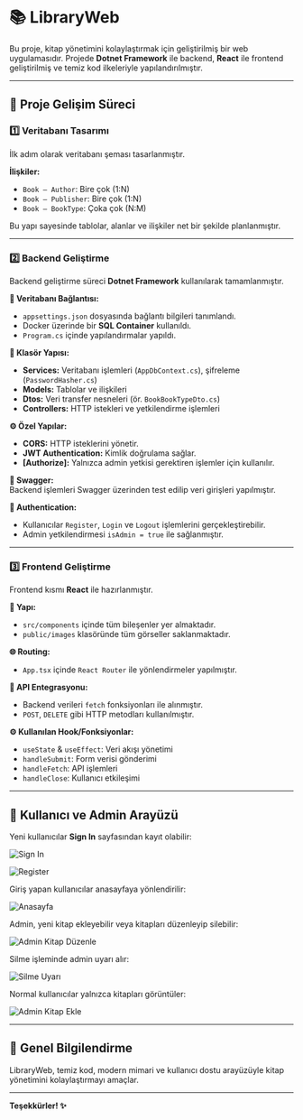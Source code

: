 # 📚 LibraryWeb

Bu proje, kitap yönetimini kolaylaştırmak için geliştirilmiş bir web uygulamasıdır. Projede **Dotnet Framework** ile backend, **React** ile frontend geliştirilmiş ve temiz kod ilkeleriyle yapılandırılmıştır.

---

## 🚀 Proje Gelişim Süreci

### 1️⃣ Veritabanı Tasarımı

İlk adım olarak veritabanı şeması tasarlanmıştır.

**İlişkiler:**
- `Book – Author`: Bire çok (1:N)
- `Book – Publisher`: Bire çok (1:N)
- `Book – BookType`: Çoka çok (N:M)

Bu yapı sayesinde tablolar, alanlar ve ilişkiler net bir şekilde planlanmıştır.

---

### 2️⃣ Backend Geliştirme

Backend geliştirme süreci **Dotnet Framework** kullanılarak tamamlanmıştır.

**🔗 Veritabanı Bağlantısı:**
- `appsettings.json` dosyasında bağlantı bilgileri tanımlandı.
- Docker üzerinde bir **SQL Container** kullanıldı.
- `Program.cs` içinde yapılandırmalar yapıldı.

**📂 Klasör Yapısı:**
- **Services:** Veritabanı işlemleri (`AppDbContext.cs`), şifreleme (`PasswordHasher.cs`)
- **Models:** Tablolar ve ilişkileri
- **Dtos:** Veri transfer nesneleri (ör. `BookBookTypeDto.cs`)
- **Controllers:** HTTP istekleri ve yetkilendirme işlemleri

**⚙️ Özel Yapılar:**
- **CORS:** HTTP isteklerini yönetir.
- **JWT Authentication:** Kimlik doğrulama sağlar.
- **[Authorize]:** Yalnızca admin yetkisi gerektiren işlemler için kullanılır.

**🧩 Swagger:**  
Backend işlemleri Swagger üzerinden test edilip veri girişleri yapılmıştır.

**🔑 Authentication:**
- Kullanıcılar `Register`, `Login` ve `Logout` işlemlerini gerçekleştirebilir.
- Admin yetkilendirmesi `isAdmin = true` ile sağlanmıştır.

---

### 3️⃣ Frontend Geliştirme

Frontend kısmı **React** ile hazırlanmıştır.

**📁 Yapı:**
- `src/components` içinde tüm bileşenler yer almaktadır.
- `public/images` klasöründe tüm görseller saklanmaktadır.

**🌐 Routing:**
- `App.tsx` içinde `React Router` ile yönlendirmeler yapılmıştır.

**🔗 API Entegrasyonu:**
- Backend verileri `fetch` fonksiyonları ile alınmıştır.
- `POST`, `DELETE` gibi HTTP metodları kullanılmıştır.

**⚙️ Kullanılan Hook/Fonksiyonlar:**
- `useState` & `useEffect`: Veri akışı yönetimi
- `handleSubmit`: Form verisi gönderimi
- `handleFetch`: API işlemleri
- `handleClose`: Kullanıcı etkileşimi

---

## 👥 Kullanıcı ve Admin Arayüzü

Yeni kullanıcılar **Sign In** sayfasından kayıt olabilir:

![Sign In](https://github.com/user-attachments/assets/a8ae8f38-9843-49cc-9bd7-1d8be9b1b5ce)

![Register](https://github.com/user-attachments/assets/d4f88cd9-5af2-4ff8-b8a8-0bfd269ee4a6)

Giriş yapan kullanıcılar anasayfaya yönlendirilir:

![Anasayfa](https://github.com/user-attachments/assets/0f2e529c-7980-4539-b8d9-0038db2e9c77)

Admin, yeni kitap ekleyebilir veya kitapları düzenleyip silebilir:


![Admin Kitap Düzenle](https://github.com/user-attachments/assets/c557000e-ad06-4291-b040-4ff4eed4cc6f)

Silme işleminde admin uyarı alır:

![Silme Uyarı](https://github.com/user-attachments/assets/e3b158bf-850d-4a4f-ae15-dee1ddb852e9)

Normal kullanıcılar yalnızca kitapları görüntüler:

![Admin Kitap Ekle](https://github.com/user-attachments/assets/b55b8e6a-c588-4f4a-97b3-fdfb3e6157f6)

---
## 📌 Genel Bilgilendirme

LibraryWeb, temiz kod, modern mimari ve kullanıcı dostu arayüzüyle kitap yönetimini kolaylaştırmayı amaçlar.

---

**Teşekkürler! ✨**
